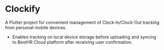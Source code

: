 # Clockify

A Flutter project for convenient management of Clock-In/Clock-Out tracking from personal mobile devices.
- Enables tracking on local device storage before uploading and syncing to BestHR Cloud platform after receiving user confirmation.

